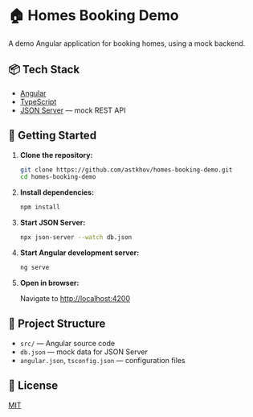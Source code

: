 # 🏠 Homes Booking Demo

A demo Angular application for booking homes, using a mock backend.

## 📦 Tech Stack

- [Angular](https://angular.io/)
- [TypeScript](https://www.typescriptlang.org/)
- [JSON Server](https://github.com/typicode/json-server) — mock REST API

## 🚀 Getting Started

1. **Clone the repository:**

   ```bash
   git clone https://github.com/astkhov/homes-booking-demo.git
   cd homes-booking-demo
   ```

2. **Install dependencies:**

   ```bash
   npm install
   ```

3. **Start JSON Server:**

   ```bash
   npx json-server --watch db.json
   ```

4. **Start Angular development server:**

   ```bash
   ng serve
   ```

5. **Open in browser:**

   Navigate to [http://localhost:4200](http://localhost:4200)

## 📁 Project Structure

- `src/` — Angular source code
- `db.json` — mock data for JSON Server
- `angular.json`, `tsconfig.json` — configuration files

## 📝 License

[MIT](LICENSE)
